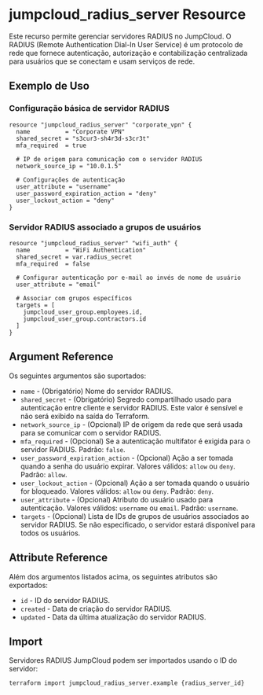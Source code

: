 # jumpcloud_radius_server Resource

Este recurso permite gerenciar servidores RADIUS no JumpCloud. O RADIUS (Remote Authentication Dial-In User Service) é um protocolo de rede que fornece autenticação, autorização e contabilização centralizada para usuários que se conectam e usam serviços de rede.

## Exemplo de Uso

### Configuração básica de servidor RADIUS

```hcl
resource "jumpcloud_radius_server" "corporate_vpn" {
  name          = "Corporate VPN"
  shared_secret = "s3cur3-sh4r3d-s3cr3t"
  mfa_required  = true
  
  # IP de origem para comunicação com o servidor RADIUS
  network_source_ip = "10.0.1.5"
  
  # Configurações de autenticação
  user_attribute = "username"
  user_password_expiration_action = "deny"
  user_lockout_action = "deny"
}
```

### Servidor RADIUS associado a grupos de usuários

```hcl
resource "jumpcloud_radius_server" "wifi_auth" {
  name          = "WiFi Authentication"
  shared_secret = var.radius_secret
  mfa_required  = false
  
  # Configurar autenticação por e-mail ao invés de nome de usuário
  user_attribute = "email"
  
  # Associar com grupos específicos
  targets = [
    jumpcloud_user_group.employees.id,
    jumpcloud_user_group.contractors.id
  ]
}
```

## Argument Reference

Os seguintes argumentos são suportados:

* `name` - (Obrigatório) Nome do servidor RADIUS.
* `shared_secret` - (Obrigatório) Segredo compartilhado usado para autenticação entre cliente e servidor RADIUS. Este valor é sensível e não será exibido na saída do Terraform.
* `network_source_ip` - (Opcional) IP de origem da rede que será usada para se comunicar com o servidor RADIUS.
* `mfa_required` - (Opcional) Se a autenticação multifator é exigida para o servidor RADIUS. Padrão: `false`.
* `user_password_expiration_action` - (Opcional) Ação a ser tomada quando a senha do usuário expirar. Valores válidos: `allow` ou `deny`. Padrão: `allow`.
* `user_lockout_action` - (Opcional) Ação a ser tomada quando o usuário for bloqueado. Valores válidos: `allow` ou `deny`. Padrão: `deny`.
* `user_attribute` - (Opcional) Atributo do usuário usado para autenticação. Valores válidos: `username` ou `email`. Padrão: `username`.
* `targets` - (Opcional) Lista de IDs de grupos de usuários associados ao servidor RADIUS. Se não especificado, o servidor estará disponível para todos os usuários.

## Attribute Reference

Além dos argumentos listados acima, os seguintes atributos são exportados:

* `id` - ID do servidor RADIUS.
* `created` - Data de criação do servidor RADIUS.
* `updated` - Data da última atualização do servidor RADIUS.

## Import

Servidores RADIUS JumpCloud podem ser importados usando o ID do servidor:

```
terraform import jumpcloud_radius_server.example {radius_server_id}
``` 